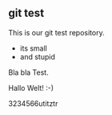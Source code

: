 git test
--------

This is our git test repository.

- its small
- and stupid


Bla bla
Test.

Hallo Welt! :-)

3234566utitztr
